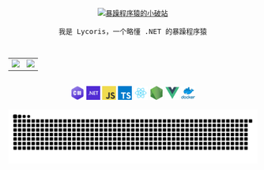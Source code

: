 <p align="center">
  <a href="//www.lycoris.cloud" target="_blank" title="暴躁程序猿的小破站">
    <img src="https://lycoris.cloud/upload/%E9%80%8F%E6%98%8E%E5%BA%95logo-2.png" width="60px" alt="暴躁程序猿的小破站">
  </a>
  <br><br>
  <samp>
    我是 Lycoris，一个略懂 .NET 的暴躁程序猿
  </samp>
</p>

<br>

<!-- Stats Table -->
<div align="center">
  <table>
    <tr>
      <td>
        <picture>
          <source media="(prefers-color-scheme: dark)" srcset="https://github-readme-stats.vercel.app/api?username=lycoris-xmin&theme=vue-dark&show_icons=true&hide_border=true">
          <source media="(prefers-color-scheme: light)" srcset="https://github-readme-stats.vercel.app/api?username=lycoris-xmin&theme=vue&show_icons=true&hide_border=true">
          <img src="https://github-readme-stats.vercel.app/api?username=lycoris-xmin&theme=vue&show_icons=true&hide_border=true">
        </picture>
      </td>
      <td>
        <picture>
          <source media="(prefers-color-scheme: dark)" srcset="https://github-readme-stats.vercel.app/api/top-langs/?username=lycoris-xmin&theme=vue-dark&layout=compact&hide_border=true">
          <source media="(prefers-color-scheme: light)" srcset="https://github-readme-stats.vercel.app/api/top-langs/?username=lycoris-xmin&theme=vue&layout=compact&hide_border=true">
          <img src="https://github-readme-stats.vercel.app/api/top-langs/?username=lycoris-xmin&theme=vue&layout=compact&hide_border=true">
        </picture>
      </td>
    </tr>
  </table>
</div>

<br>

<!-- Skills -->
<div align="center">
  <img height="28" src="https://raw.githubusercontent.com/github/explore/80688e429a7d4ef2fca1e82350fe8e3517d3494d/topics/csharp/csharp.png" alt="C#">
  <img height="28" src="https://raw.githubusercontent.com/github/explore/80688e429a7d4ef2fca1e82350fe8e3517d3494d/topics/dotnet/dotnet.png" alt=".NET">
  <img height="28" src="https://raw.githubusercontent.com/github/explore/80688e429a7d4ef2fca1e82350fe8e3517d3494d/topics/javascript/javascript.png" alt="JavaScript">
  <img height="28" src="https://raw.githubusercontent.com/github/explore/80688e429a7d4ef2fca1e82350fe8e3517d3494d/topics/typescript/typescript.png" alt="TypeScript">
  <img height="28" src="https://raw.githubusercontent.com/github/explore/80688e429a7d4ef2fca1e82350fe8e3517d3494d/topics/react/react.png" alt="React">
  <img height="28" src="https://raw.githubusercontent.com/github/explore/80688e429a7d4ef2fca1e82350fe8e3517d3494d/topics/nodejs/nodejs.png" alt="Node.js">
  <img height="28" src="https://raw.githubusercontent.com/github/explore/80688e429a7d4ef2fca1e82350fe8e3517d3494d/topics/vue/vue.png" alt="Vue">
  <img height="28" src="https://raw.githubusercontent.com/github/explore/80688e429a7d4ef2fca1e82350fe8e3517d3494d/topics/docker/docker.png" alt="Docker">
</div>

<br>

<!-- Snake Animation -->
<div align="center">
  <picture>
    <source media="(prefers-color-scheme: dark)" srcset="https://raw.githubusercontent.com/lycoris-xmin/lycoris-xmin/assets/github-contribution-grid-snake-dark.svg">
    <source media="(prefers-color-scheme: light)" srcset="https://raw.githubusercontent.com/lycoris-xmin/lycoris-xmin/assets/github-contribution-grid-snake.svg">
    <img alt="github contribution grid snake animation" src="https://raw.githubusercontent.com/lycoris-xmin/lycoris-xmin/assets/github-contribution-grid-snake.svg">
  </picture>
</div>

<br>
